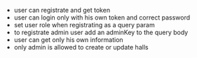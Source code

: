 - user can registrate and get token
- user can login only with his own token and correct password
- set user role when registrating as a query param
- to registrate admin user add an adminKey to the query body
- user can get only his own information
- only admin is allowed to create or update halls